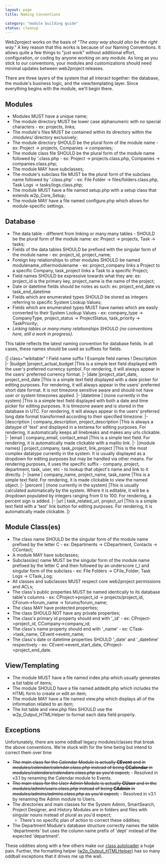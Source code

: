 ```yaml
---
layout: page
title: Naming Conventions

category: "module building guide"
status: cleanup
---
```


Web2project works on the basis of *"The easy way should also be the right way."* A key reason that this works is because of our Naming Conventions. It allows quite a few things to "just work" without additional effort, configuration, or coding by anyone working on any module. As long as you stick to our conventions, your modules and customizations should need minimal updates between web2project releases.

There are three layers of the system that all interact together: the database, the module's business logic, and the view/templating layer. Since everything begins with the module, we'll begin there.

## Modules

* Modules MUST have a unique name;
* The module directory MUST be lower case alphanumeric with no special characters - ex: projects, links;
* The module's files MUST be contained within its directory within the */modules/* directory exclusively;
* The module directory SHOULD be the plural form of the module name - ex: Project -> projects, Companies -> companies;
* The module class file SHOULD be the plural form of the module name followed by '.class.php - ex: Project -> projects.class.php, Companies -> companies.class.php;
* The module MAY have subclasses;
* The module's subclass file MUST be the plural form of the subclass name followed by '.class.php' - ex: File Folder -> files/folders.class.php, Task Logs -> tasks/logs.class.php;
* The module MUST have a file named setup.php with a setup class that extends w2p_Core_Setup;
* The module MAY have a file named configure.php which allows for module-specific settings.

## Database

* The data table - different from linking or many:many tables - SHOULD be the plural form of the module name: ex: Project -> projects, Task -> tasks;
* Fields of the data tables SHOULD be prefixed with the singular form of the module name - ex: project_id, project_name;
* Foreign key relationships to other modules SHOULD be named modulename_othermodulename - ex: project_company links a Project to a specific Company, task_project links a Task to a specific Project;
* Field names SHOULD be expressive towards what they are: ex: project_id is the primary key, project_name is the name of the project;
* Date or datetime fields should be notes as such: ex: project_end_date vs task_end_datetime
* Fields which are enumerated types SHOULD be stored as integers referring to specific System Lookup Values;
* Fields which are enumerated types MUST have names which are easily converted to their System Lookup Values - ex: company_type -> CompanyType, project_status -> ProjectStatus, task_priority -> TaskPriority;
* *Linking tables or many:many relationships SHOULD {no conventions here, still a work in progress}.*

This table reflects the latest naming convention for database fields. In all cases, these names should be used as suffixes for fields.

{| class="wikitable"
! Field name suffix
! Example field names
! Description
|-
|budget
|project_actual_budget
|This is a simple text field displayed with the user's preferred currency symbol. For rendering, it will always appear in the users' preferred currency format.
|-
|date
|project_start_date, project_end_date
|This is a simple text field displayed with a date picker for editing purposes. For rendering, it will always appear in the users' preferred short date format. It is not timezone sensitive aware and should not have user or system timezones applied.
|-
|datetime
| (none currently in the system)
|This is a simple text field displayed with both a date and time picker for editing purposes. It is timezone aware and is stored in the database in UTC. For rendering, it will always appear in the users' preferred long date format transformed according to their specified timezone.
|-
|description
| company_description, project_description
|This is always a dataype of 'text' and displayed in a textarea for editing purposes. For rendering, it automatically keeps all linebreaks and makes any urls clickable.
|-
|email
| company_email, contact_email
|This is a simple text field. For rendering, it is automatically made clickable with a mailto link.
|-
|(module names)
| project_company, task_project, link_project
|This is the most complex datatype currently in the system. It is usually displayed as a dropdown for editing purposes but may be handled via other means. For rendering purposes, it uses the specific suffix - company, project, department, task, user, etc - to lookup that object's name and link to it directly.
|-
|name
| company_name, project_name, task_name
|This is a simple text field. For rendering, it is made clickable to view the named object.
|-
|percent
| (none currently in the system)
|This is usually calculated automatically by the system. Where it is editable, it will be a dropdown populated by integers ranging from 0 to 100. For rendering, a percent sign is added.
|-
|url
| task_related_url, project_url
|This is a simple text field with a 'test' link button for editing purposes. For rendering, it is automatically made clickable.
|}

## Module Class(es)

* The class name SHOULD be the singular form of the module name prefixed by the letter C - ex: Departments -> CDepartment, Contacts -> CContact;
* A module MAY have subclasses;
* Subclass(es) name MUST be the singular form of the module name prefixed by the letter C and then followed by an underscore (_) and singular form of the subclass - ex: File Folders -> CFile_Folder, Task Logs -> CTask_Log;
* All classes and subclasses MUST respect core web2project permissions and ACLs;
* The class's public properties MUST be named identically to its database table's columns - ex: CProject->project_id -> projects/project_id, CForum->forum_name -> forums/forum_name;
* The class MAY have protected properties;
* The class SHOULD NOT have any private properties;
* The class's primary id property should end with '_id' - ex: CProject->project_id, CCompany->company_id;
* The class's name property should end with '_name' - ex: CTask->task_name, CEvent->event_name;
* The class's date or datetime properties SHOULD '_date' and '_datetime' respectively - ex: CEvent->event_start_date, CProject->project_end_date.

## View/Templating

* The module MUST have a file named index.php which usually generates a list table of items;
* The module SHOULD have a file named addedit.php which includes the HTML form to create or edit an item;
* The module MAY have a file named view.php which displays all of the information related to an item;
* The list table and view.php files SHOULD use the w2p_Output_HTMLHelper to format each data field properly.

## Exceptions

Unfortunately, there are some oddball legacy modules/classes that break the above conventions. We're stuck with for the time being but intend to correct them over time

* <s>The main class for the Calendar Module is actually **CEvent** and in *modules/calendar/calendar.class.php* instead of being **CCalendar** in *modules/calendars/calendars.class.php* as you'd expect;</s> - Resolved in v3.1 by renaming the Calendar module to Events.
* <s>The main class for the User Admin Module is actually **CUser** and in the *modules/admin/users.class.php* instead of being **CAdmin** in *modules/admins/admins.class.php* as you'd expect;</s> - Resolved in v3.1 by renaming the Admin module to Users.
* The directories and main classes for the System Admin, SmartSearch, Project Designer, and History Modules are in folders and files with singular nouns instead of plural as you'd expect;
  * There's no specific plan of action to correct these oddities;
* The Department Module's database structure correctly names the table 'departments' but uses the column name prefix of 'dept' instead of the expected 'department'.

These oddities along with a few others make our [class autoloader](https://github.com/web2project/web2project/blob/master/includes/main_functions.php#L18) a huge pain. Further, the formatting helper ([w2p_Output_HTMLHelper](https://github.com/web2project/web2project/blob/master/classes/w2p/Output/HTMLHelper.class.php)) has so many oddball exceptions that it drives me up the wall.